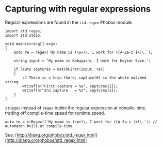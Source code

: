 Capturing with regular expressions
==================================

Regular expressions are found in the `std.regex` Phobos module.

```
import std.regex;
import std.stdio;

void main(string[] args)
{
    auto re = regex(`My name is (\w+)\. I work for ([A-Za-z ]+)\.`);

    string input = "My name is Kobayashi. I work for Keyser Soze.";

    if (auto captures = matchFirst(input, re))
    {
        // There is a trap there, capture[0] is the whole matched string
        writefln("First capture = %s", captures[1]);
        writefln("2nd capture   = %s", captures[2]);
    }
}
```

`ctRegex` instead of `regex` builds the regular expression at compile-time, trading off compile-time speed for runtime speed.

```
auto re = ctRegex!(`My name is (\w+)\. I work for ([A-Za-z ]+)\.`); // automaton built at compile-time
```

See: [http://dlang.org/phobos/std_regex.html](http://dlang.org/phobos/std_regex.html)

